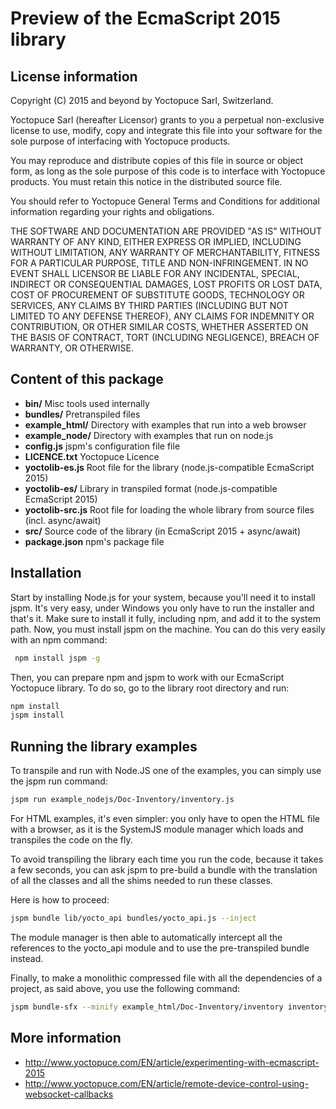 Preview of the EcmaScript 2015 library
=======================================

## License information

Copyright (C) 2015 and beyond by Yoctopuce Sarl, Switzerland.

Yoctopuce Sarl (hereafter Licensor) grants to you a perpetual
non-exclusive license to use, modify, copy and integrate this
file into your software for the sole purpose of interfacing
with Yoctopuce products.

You may reproduce and distribute copies of this file in
source or object form, as long as the sole purpose of this
code is to interface with Yoctopuce products. You must retain
this notice in the distributed source file.

You should refer to Yoctopuce General Terms and Conditions
for additional information regarding your rights and
obligations.

THE SOFTWARE AND DOCUMENTATION ARE PROVIDED "AS IS" WITHOUT
WARRANTY OF ANY KIND, EITHER EXPRESS OR IMPLIED, INCLUDING
WITHOUT LIMITATION, ANY WARRANTY OF MERCHANTABILITY, FITNESS
FOR A PARTICULAR PURPOSE, TITLE AND NON-INFRINGEMENT. IN NO
EVENT SHALL LICENSOR BE LIABLE FOR ANY INCIDENTAL, SPECIAL,
INDIRECT OR CONSEQUENTIAL DAMAGES, LOST PROFITS OR LOST DATA,
COST OF PROCUREMENT OF SUBSTITUTE GOODS, TECHNOLOGY OR
SERVICES, ANY CLAIMS BY THIRD PARTIES (INCLUDING BUT NOT
LIMITED TO ANY DEFENSE THEREOF), ANY CLAIMS FOR INDEMNITY OR
CONTRIBUTION, OR OTHER SIMILAR COSTS, WHETHER ASSERTED ON THE
BASIS OF CONTRACT, TORT (INCLUDING NEGLIGENCE), BREACH OF
WARRANTY, OR OTHERWISE.

## Content of this package

* **bin/**
	Misc tools used internally
* **bundles/**
	Pretranspiled files
* **example_html/**
	Directory with examples that run into a web browser
* **example_node/**
	Directory with examples that run on node.js
* **config.js**
	jspm's configuration file file
* **LICENCE.txt**
	Yoctopuce Licence
* **yoctolib-es.js**
	Root file for the library (node.js-compatible EcmaScript 2015)
* **yoctolib-es/**
	Library in transpiled format (node.js-compatible EcmaScript 2015) 
* **yoctolib-src.js**
	Root file for loading the whole library from source files (incl. async/await)
* **src/**
	Source code of the library (in EcmaScript 2015 + async/await)
* **package.json**
	npm's package file


## Installation

Start by installing Node.js for your system, because you'll need it to install jspm. It's very easy, under Windows you
only have to run the installer and that's it. Make sure to install it fully, including npm, and add it to the system
path. Now, you must install jspm on the machine. You can do this very easily with an npm command:
```bash
 npm install jspm -g
```

Then, you can prepare npm and jspm to work with our EcmaScript Yoctopuce library. To do so, go to the library root
directory and run:

```bash
npm install
jspm install
```


## Running the library examples

To transpile and run with Node.JS one of the examples, you can simply use the jspm run command:

```bash
jspm run example_nodejs/Doc-Inventory/inventory.js
```


For HTML examples, it's even simpler: you only have to open the HTML file with a browser, as it is the SystemJS module
manager which loads and transpiles the code on the fly.

To avoid transpiling the library each time you run the code, because it takes a few seconds, you can ask jspm to
pre-build a bundle with the translation of all the classes and all the shims needed to run these classes.

Here is how to proceed:

```bash
jspm bundle lib/yocto_api bundles/yocto_api.js --inject
```


The module manager is then able to automatically intercept all the references to the yocto_api module and to use the
pre-transpiled bundle instead.

Finally, to make a monolithic compressed file with all the dependencies of a project, as said above, you use the
following command:

```bash
jspm bundle-sfx --minify example_html/Doc-Inventory/inventory inventory-sfx.js
```


## More information

* http://www.yoctopuce.com/EN/article/experimenting-with-ecmascript-2015
* http://www.yoctopuce.com/EN/article/remote-device-control-using-websocket-callbacks

